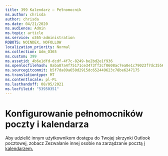 ```yaml
---
title: 399 Kalendarz — Pełnomocnik
ms.author: chrisda
author: chrisda
ms.date: 04/21/2020
ms.audience: Admin
ms.topic: article
ms.service: o365-administration
ROBOTS: NOINDEX, NOFOLLOW
localization_priority: Normal
ms.collection: Adm_O365
ms.custom: 399
ms.assetid: 4b6e1dfd-dcdf-4f7c-8249-be2bd2e1f936
ms.openlocfilehash: 8aba87a4f75171ce3473ff2cf0608ac7ea0e1c79023f7dc35566f023864c008e
ms.sourcegitcommit: b5f7da89a650d2915dc652449623c78be6247175
ms.translationtype: MT
ms.contentlocale: pl-PL
ms.lasthandoff: 08/05/2021
ms.locfileid: "53950351"
---
```

# <a name="configure-mail-and-calendar-delegates"></a>Konfigurowanie pełnomocników poczty i kalendarza

Aby udzielić innym użytkownikom dostępu do Twojej skrzynki Outlook pocztowej, zobacz Zezwalanie innej osobie na zarządzanie pocztą [i kalendarzem.](https://support.office.com/article/9684b670-7588-4eea-8717-9e5799047540.aspx)
